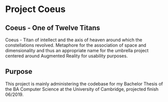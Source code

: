 # Project Coeus

## Coeus - One of Twelve Titans

Coeus - Titan of intellect and the axis of heaven around which the constellations revolved. Metaphore for the
association of space and dimensionality and thus an appropriate name for the umbrella project centered around 
Augmented Reality for usability purposes.

## Purpose

This project is mainly administering the codebase for my Bachelor Thesis of the BA Computer Science at the 
University of Cambridge, projected finish 06/2019.
